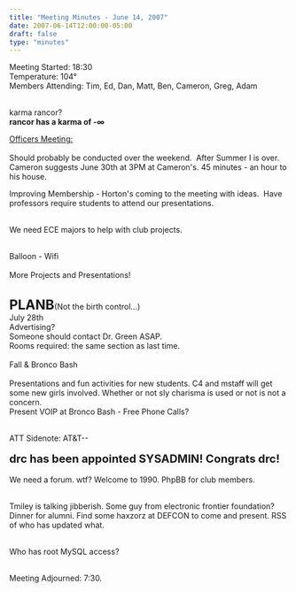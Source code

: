 ```yaml
---
title: "Meeting Minutes - June 14, 2007"
date: 2007-06-14T12:00:00-05:00
draft: false
type: "minutes"
---
```


Meeting Started: 18:30<br />
Temperature: 104°<br />
Members Attending: Tim, Ed, Dan, Matt, Ben, Cameron, Greg, Adam<br /><br />

karma rancor?<br />
<strong> rancor has a karma of -&#8734;</strong><br />

<div><u>Officers Meeting:</u></div><br />
Should probably be conducted over the weekend.&nbsp; After Summer I is over.&nbsp; Cameron suggests June 30th at 3PM at Cameron's. 45 minutes - an hour to his house.<br />

Improving Membership - Horton's coming to the meeting with ideas.&nbsp; Have professors require students to attend our presentations.<br /><br />

We need ECE majors to help with club projects.<br /> <br />

Balloon - Wifi<br /><br />
More Projects and Presentations!<br /><br />

<span style="font-weight: bolder; font-size: 24px;">PLANB</span>(Not the birth control...)<br />
July 28th<br />
Advertising?<br />
Someone should contact Dr. Green ASAP.<br />
Rooms required: the same section as last time.<br />
<br />
Fall &amp; Bronco Bash<br /><br />
Presentations and fun activities for new students.  C4 and mstaff will get some new girls involved.  Whether or not sly charisma is used or not is not a concern.<br />
Present VOIP at Bronco Bash - Free Phone Calls?<br /><br />

ATT Sidenote: AT&T--<br />
<br />
<span style="font-size:20px"><strong>drc has been appointed SYSADMIN!  Congrats drc!</strong></span>
<br /><br />
We need a forum.  wtf? Welcome to 1990.  PhpBB for club members.<br /><br />

Tmiley is talking jibberish.  Some guy from electronic frontier foundation?  Dinner for alumni.  Find some haxzorz at DEFCON to come and present. RSS of who has updated what.<br /><br />

Who has root MySQL access?<br /><br />

Meeting Adjourned: 7:30.
 

